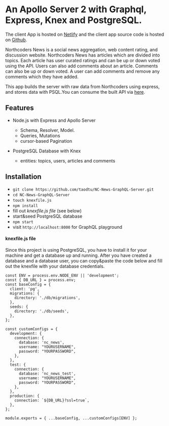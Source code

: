 # An Apollo Server 2 with Graphql, Express, Knex and PostgreSQL.

The client App is hosted on [Netlify](https://tao-apollo-graphql-nc-news-client.netlify.com/) and the client app source code is hosted on [Github](https://github.com/taodtu/react-apollo-graphql-ncnews-client).

Northcoders News is a social news aggregation, web content rating, and discussion website. Northcoders News has articles which are divided into topics. Each article has user curated ratings and can be up or down voted using the API. Users can also add comments about an article. Comments can also be up or down voted. A user can add comments and remove any comments which they have added.

This app builds the server with raw data from Northcoders using express, and stores data with PSQL.You can consume the built API via [here](https://nc-news-graphql-server.herokuapp.com/).

## Features 

* Node.js with Express and Apollo Server

  * Schema, Resolver, Model.
  * Queries, Mutations
  * cursor-based Pagination
  
* PostgreSQL Database with Knex

  * entities: topics, users, articles and comments


## Installation

* `git clone https://github.com/taodtu/NC-News-GraphQL-Server.git`
* `cd NC-News-GraphQL-Server`
* `touch knexfile.js`
* `npm install`
* fill out *knexfile.js file* (see below)
* start&seed PostgreSQL database
* `npm start`
* visit `http://localhost:8000` for GraphQL playground

#### knexfile.js file

Since this project is using PostgreSQL, you have to install it for your machine and get a database up and running. After you have created a database and a database user, you can copy&paste the code below and fill out the knexfile with your database credentials.

```
const ENV = process.env.NODE_ENV || 'development';
const { DB_URL } = process.env;
const baseConfig = {
  client: 'pg',
  migrations: {
    directory: './db/migrations',
  },
  seeds: {
    directory: './db/seeds',
  },
};

const customConfigs = {
  development: {
    connection: {
      database: 'nc_news',
      username: "YOURUSERNAME",
      password: "YOURPASSWORD",
    },
  },
  test: {
    connection: {
      database: 'nc_news_test',
      username: "YOURUSERNAME",
      password: "YOURPASSWORD",
    },
  },
  production: {
    connection: `${DB_URL}?ssl=true`,
  },
};

module.exports = { ...baseConfig, ...customConfigs[ENV] };
```

